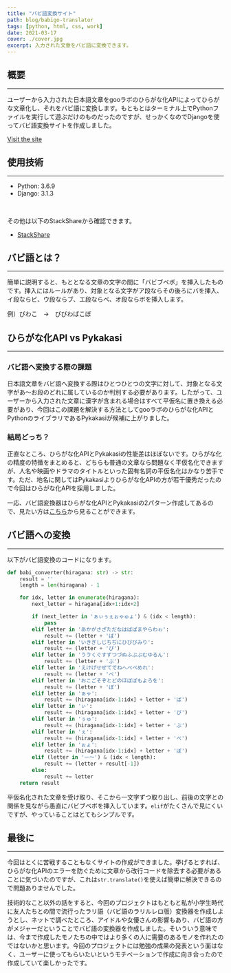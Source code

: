 ```yaml
---
title: "バビ語変換サイト"
path: blog/babigo-translator
tags: [python, html, css, work]
date: 2021-03-17
cover: ./cover.jpg
excerpt: 入力された文章をバビ語に変換できます。
---
```


## 概要
---
ユーザーから入力された日本語文章をgooラボのひらがな化APIによってひらがな文章化し、それをバビ語に変換します。もともとはターミナル上でPythonファイルを実行して遊ぶだけのものだったのですが、せっかくなのでDjangoを使ってバビ語変換サイトを作成しました。

[Visit the site](https://aspected-helios.herokuapp.com/peacock/babigo/)

## 使用技術
---
- Python: 3.6.9
- Django: 3.1.3

<br>

その他は以下のStackShareから確認できます。<br>
- [StackShare](https://stackshare.io/zaw/babigo)

<h2 id="babigo">バビ語とは？</h2>

---
簡単に説明すると、もととなる文章の文字の間に「バビブベボ」を挿入したものです。挿入にはルールがあり、対象となる文字がア段ならその後ろにバを挿入、イ段ならビ、ウ段ならブ、エ段ならベ、オ段ならボを挿入します。

例）びわこ　→　びびわばこぼ

## ひらがな化API vs Pykakasi
---
### バビ語へ変換する際の課題
日本語文章をバビ語へ変換する際はひとつひとつの文字に対して、対象となる文字があ～お段のどれに属しているのか判別する必要があります。したがって、ユーザーから入力された文章に漢字が含まれる場合はすべて平仮名に置き換える必要があり、今回はこの課題を解決する方法としてgooラボのひらがな化APIとPythonのライブラリであるPykakasiが候補に上がりました。

### 結局どっち？
正直なところ、ひらがな化APIとPykakasiの性能差はほぼないです。ひらがな化の精度の特徴をまとめると、どちらも普通の文章なら問題なく平仮名化できますが、人名や映画やドラマのタイトルといった固有名詞の平仮名化はかなり苦手です。ただ、地名に関してはPykakasiよりひらがな化APIの方が若干優秀だったので今回はひらがな化APIを採用しました。

一応、バビ語変換器はひらがな化APIとPykakasiの2パターン作成してあるので、見たい方は[こちら](https://github.com/zoniha/babigo/blob/main/converter/hiragana_converter.py)から見ることができます。

## バビ語への変換
---
以下がバビ語変換のコードになります。

```Python
def babi_converter(hiragana: str) -> str:
    result = ''
    length = len(hiragana) - 1

    for idx, letter in enumerate(hiragana):
        next_letter = hiragana[idx+1:idx+2]

        if (next_letter in 'ぁぃぅぇぉゃゅょ') & (idx < length):
            pass
        elif letter in 'あかがさざただなはばぱまやらわゎ':
            result += (letter + 'ば')
        elif letter in 'いきぎしじちぢにひびぴみり':
            result += (letter + 'び')
        elif letter in 'うゔくぐすずつづぬふぶぷむゆるん':
            result += (letter + 'ぶ')
        elif letter in 'えけげせぜてでねへべぺめれ':
            result += (letter + 'べ')
        elif letter in 'おこごそぞとどのほぼぽもよろを':
            result += (letter + 'ぼ')
        elif letter in 'ぁゃ':
            result += (hiragana[idx-1:idx] + letter + 'ば')
        elif letter in 'ぃ':
            result += (hiragana[idx-1:idx] + letter + 'び')
        elif letter in 'ぅゅ':
            result += (hiragana[idx-1:idx] + letter + 'ぶ')
        elif letter in 'ぇ':
            result += (hiragana[idx-1:idx] + letter + 'べ')
        elif letter in 'ぉょ':
            result += (hiragana[idx-1:idx] + letter + 'ぼ')
        elif (letter in 'ー〜') & (idx < length):
            result += (letter + result[-1])
        else:
            result += letter
    return result
```

平仮名化された文章を受け取り、そこから一文字ずつ取り出し、前後の文字との関係を見ながら愚直にバビブベボを挿入しています。`elif`がたくさんで見にくいですが、やっていることはとてもシンプルです。

## 最後に
---
今回はとくに苦戦することもなくサイトの作成ができました。挙げるとすれば、ひらがな化APIのエラーを防ぐために文章から改行コードを除去する必要があることに気づいたのですが、これは`str.translate()`を使えば簡単に解決できるので問題ありませんでした。

技術的なこと以外の話をすると、今回のプロジェクトはもともと私が小学生時代に友人たちとの間で流行ったラリ語（バビ語のラリルレロ版）変換器を作成しようとし、ネットで調べたところ、アイドルや女優さんの影響もあり、バビ語の方がメジャーだということでバビ語の変換器を作成しました。そいういう意味では、今まで作成したモノたちの中ではより多くの人に需要のあるモノを作れたのではないかと思います。今回のプロジェクトには勉強の成果の発表という面はなく、ユーザーに使ってもらいたいというモチベーションで作成に向き合ったので作成していて楽しかったです。
